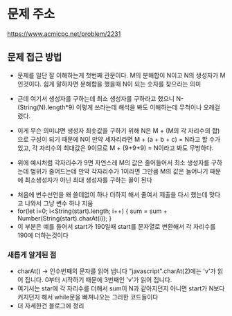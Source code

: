 # 문제 주소 
https://www.acmicpc.net/problem/2231

## 문제 접근 방법 
- 문제를 일단 잘 이해하는게 첫번째 관문이다. M의 분해합이 N이고 N의 생성자가 M인것이다. 쉽게 말하자면 분해합을 했을때 N이 되는 숫자를 찾으라는 의미

- 근데 여기서 생성자를 구하는데 최소 생성자를 구하라고 했으니 N-(String(N).length*9) 이렇게 쓰라는데 해석을 봐도 이해하는데 무척이나 오래걸렸다.
- 이게 무슨 의미냐면 생성자 최솟값을 구하기 위해 N은 M + (M의 각 자리수의 합) 으로 구성이 되기 때문에 N이 만약 세자리라면 M + (a + b + c) = N라고 할 수가 있고, 각 자리수의 최대값은 9이므로 M + (9+9+9) = N이라고 봐도 무방하다.

+ 위에 예시처럼 각자리수가 9면 자연스레 M의 값은 줄어들어서 최소 생성자를 구하는데 범위가 줄어드는데 만약 각자리수가 1이라면 그만큼 M의 값은 늘어나기 때문에 최소생성자가 아닌 최대 생성자를 구하는 꼴이 된다 
- 처음에 변수선언을 왜 쓸데없이 하나 더하지 해서 줄여서 제출을 다시 했는데 맞다고 나와서 그냥 변수 하나 지움 
- for(let i=0; i<String(start).length; i++) {
            sum = sum + Number(String(start).charAt(i));
        }
- 이 부분은 예를 들어서 start가 190일때 start를 문자열로 변환해서 각 자리수를 190에 더하는것이다 
### 새롭게 알게된 점 
- charAt() -> 인수번째의 문자를 읽어 냅니다 "javascript".charAt(2)에는 'v'가 읽어 집니다. 0부터 시작하기 때문에 3번째인 'v'가 읽어 집니다.
- 여기서는 star에 각 자리수를 더해서 sum이 N과 같아지던지 아니면 start가 N보다 커지던지 해서 while문을 빠져나오는 그러한 코드들이다 
- 더 자세한건 블로그에 정리 